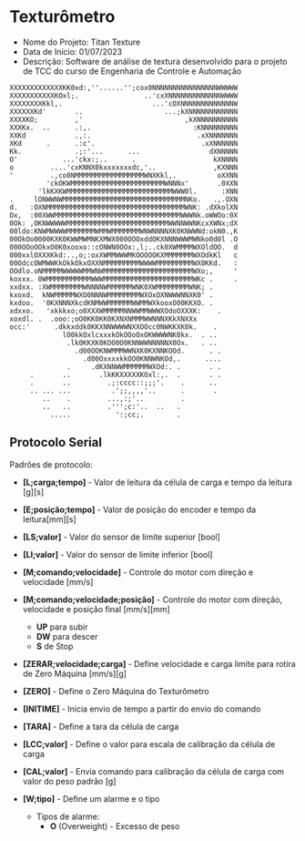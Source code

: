 # Texturômetro

* Nome do Projeto: Titan Texture
* Data de Início: 01/07/2023
* Descrição: Software de análise de textura desenvolvido para o projeto de TCC do curso de Engenharia de Controle e Automação

```XXXXXXXXXXXXXXXXXXXXK00kxxkkOKKXXNNNNNNNNNNNNNNNNNWWWWWW
XXXXXXXXXXXXXKK0xd:,''......'';cox0NNNNNNNNNNNNNNNNWWWWW
XXXXXXXXXXXKOxl;.                ..'cxXNNNNNNNNNNNNNWWWW
XXXXXXXXKkl,.                      ...'cOXNNNNNNNNNNNNNW
XXXXXXKd'       ..                    ...;kXNNNNNNNNNNNN
XXXXKO;         ,'                         ,kXNNNNNNNNNN
XXXKx.  ..      .:,.                         :KNNNNNNNNN
XXKd            .,:.                          .xXNNNNNNN
XKd      .      .:c'.                          .xXNNNNNN
Kk.             .;:'...      ...                 dXNNNNN
O'           ...'ckx:;..      .                   kXNNNN
o         ....'cxKNNX0kxxxxxxxdc,'..              ,KXNNN
'         .,co0NMMMMMMMMMMMMMMMMMWNXKkl,.          oXXNN
         'ckOKWMMMMMMMMMMMMMMMMMMMMMMMWNNNx'       .0XXN
       'lkKXKWMMMMMMMMMMMMMMMMMMMMMMMMMMWWW0l.      :XNN
.     lONWWNWMMMMMMMMMMMMMMMMMMMMMMMMMMMMMMNKo.   .,.OXN
d.   :OXNMMMMMMMMMMMMMMMMMMMMMMMMMMMMMMMMMMWNK: .dXkolXN
Ox,  :00XWWMMMMMMMMMMMMMMMMMMMMMMMMMMMMMMMWWWNk.oWWOo:0X
0Ok: ,OKNWWWWWMMMMMMMMMMMMMMMMMMMMMMMMMWWNNWWNKcxXWNx;dX
00ldo:KNWMWWWWMMMMMMMWMMWMMMMMMMWNWNNNNXK0KNWWNd:okN0.,K
00OkOo0000KXK0KWWMWMNKXMWX000OOOxddOKXNNNWWWMWNko0d0l .O
000OOoOOkxO0K0xooxo::cONWN0OOx:,l;..ck0XWMMMMWXOldOO.  d
000xxlOXXXKkd:..,o;:oxXWMMWWWMKOOOOOKXMMMMMMMWXOdkKl   c
00OdccOWMWWKkOkkOkxOXXNMMMMMMMMMWWWWMMMMMMMMMWX0KKd.   :
OOdlo.oNMMMMMWWWWWMMWNWMMMMMMMMMMMMMMMMMMMMMMWXo;,     '
koxxx. 0WMMMMMMMMMMMWWWMMMMMMMMMMMMMMMMMMMMMMWKc .     .
xxdxx. :XWMMMMMMMMWNNNNWMMMMMMWNK0XWMMMMMMMMWNK; .
kxoxd.  kNWMMMMMWXO0NNNWMMMMMMMMWXOxOXNWWWNNXK0' .
kxdoo.  '0KXNNNXkcdKNMWWMMMMMMWWMMWXkooxO00KKXO. .
xdxxo.   'xkkkxo;o0XXXWMMMMMNNWWMMWWWXOdoOXXXK:    .
xoxdl. .  .ooo:;oO0KK0KK0KXNXNMMMWWNNNXKkXNXXx
occ:'      .dkkxddk0KKXNNWWWWNXXOOcc0NWKKXK0k.    .
             lO0kkOxlcxxxkOkOOoOxOKWWWWNK0kx.  . ..
              .lk0KKXK0KOO0O0KNNWWNNNNNX0Ox.   . ..
                .d00OOKNWMMMWWNXK0KXNNKOOd.      . .
                  .d00OxxxxkkOO0KNNWNKOd,.      ....
              .     .dKXNNWWMMMMMMWXOd:. .       . .
     .       ..       .lkKKXXXXXKOxl:,.  .       . .
     .       ..         .;:cccc::;;;'.    .      ..
     .. ... ...          .';;,,,,'..      .       .
        ..    .         ...,:;'..         .
        ..   ..         .''';c:'..  ..   .
          .....           ':;cc;.        .
```

## Protocolo Serial

Padrões de protocolo: 

* __[L;carga;tempo]__ - Valor de leitura da célula de carga e tempo da leitura [g][s]
* __[E;posição;tempo]__ - Valor de posição do encoder e tempo da leitura[mm][s]
* __[LS;valor]__ - Valor do sensor de limite superior [bool] 
* __[LI;valor]__ - Valor do sensor de limite inferior [bool]

* __[M;comando;velocidade]__ - Controle do motor com direção e velocidade [mm/s]
* __[M;comando;velocidade;posição]__ - Controle do motor com direção, velocidade e posição final [mm/s][mm]
  * __UP__ para subir			
  * __DW__ para descer	
  * __S__ de Stop
* __[ZERAR;velocidade;carga]__ - Define velocidade e carga limite para rotira de Zero Máquina [mm/s][g]
* __[ZERO]__ - Define o Zero Máquina do Texturômetro
* __[INITIME]__ - Inicia envio de tempo a partir do envio do comando
* __[TARA]__ - Define a tara da célula de carga
* __[LCC;valor]__ - Define o valor para escala de calibração da célula de carga
* __[CAL;valor]__ - Envia comando para calibração da célula de carga com valor do peso padrão [g]
* __[W;tipo]__ - Define um alarme e o tipo
	* Tipos de alarme:
		* __O__ (Overweight) - Excesso de peso 